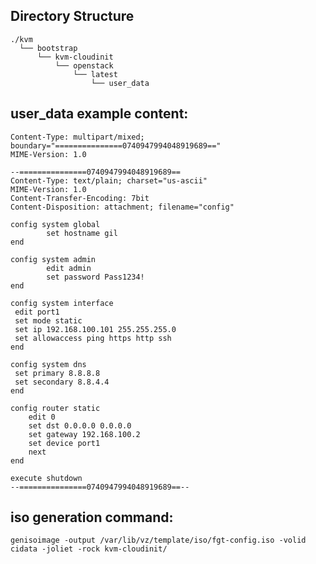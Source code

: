 ## Directory Structure
```
./kvm
  └── bootstrap
      └── kvm-cloudinit
          └── openstack
              └── latest
                  └── user_data
```

## user_data example content:
```
Content-Type: multipart/mixed; boundary="===============0740947994048919689=="
MIME-Version: 1.0

--===============0740947994048919689==
Content-Type: text/plain; charset="us-ascii"
MIME-Version: 1.0
Content-Transfer-Encoding: 7bit
Content-Disposition: attachment; filename="config"

config system global
        set hostname gil
end

config system admin
        edit admin
        set password Pass1234!
end

config system interface
 edit port1
 set mode static
 set ip 192.168.100.101 255.255.255.0
 set allowaccess ping https http ssh
end

config system dns
 set primary 8.8.8.8
 set secondary 8.8.4.4
end

config router static
    edit 0
    set dst 0.0.0.0 0.0.0.0
    set gateway 192.168.100.2
    set device port1
    next
end

execute shutdown
--===============0740947994048919689==--
```

## iso generation command:
	genisoimage -output /var/lib/vz/template/iso/fgt-config.iso -volid cidata -joliet -rock kvm-cloudinit/
